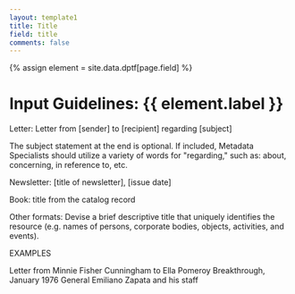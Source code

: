 ```yaml
---
layout: template1
title: Title
field: title
comments: false
---
```


{% assign element = site.data.dptf[page.field] %}

# Input Guidelines: {{ element.label }}

Letter: Letter from [sender] to [recipient] regarding [subject]

The subject statement at the end is optional. If included, Metadata Specialists should utilize a variety of words for "regarding," such as: about, concerning, in reference to, etc.

Newsletter: [title of newsletter], [issue date]

Book: title from the catalog record

Other formats: Devise a brief descriptive title that uniquely identifies the resource (e.g. names of persons, corporate bodies, objects, activities, and events).

EXAMPLES

Letter from Minnie Fisher Cunningham to Ella Pomeroy
Breakthrough, January 1976
General Emiliano Zapata and his staff
